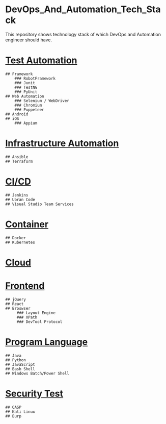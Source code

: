 # DevOps_And_Automation_Tech_Stack
This repository shows technology stack of which DevOps and Automation engineer should have.

# [Test Automation](https://github.com/lannyzhujin/DevOps_And_Automation_Tech_Stack/edit/master/README.md#Test_Automation)
    ## Framework
        ### RobotFramework
        ### Junit
        ### TestNG
        ### PyUnit
    ## Web Automation
        ### Selenium / WebDriver
        ### Chromium
        ### Puppeteer
    ## Android 
    ## iOS
        ### Appium

# [Infrastructure Automation](https://github.com/lannyzhujin/DevOps_And_Automation_Tech_Stack/edit/master/README.md#Infrastructure_Automation)
    ## Ansible
    ## Terraform

# [CI/CD](https://github.com/lannyzhujin/DevOps_And_Automation_Tech_Stack/edit/master/README.md#Infrastructure_Automation)
    ## Jenkins
    ## Ubran Code
    ## Visual Studio Team Services

# [Container](https://github.com/lannyzhujin/DevOps_And_Automation_Tech_Stack/edit/master/README.md#Container)
    ## Docker
    ## Kubernetes

# [Cloud](https://github.com/lannyzhujin/DevOps_And_Automation_Tech_Stack/edit/master/README.md#Cloud)

# [Frontend](https://github.com/lannyzhujin/DevOps_And_Automation_Tech_Stack/edit/master/README.md#Frontend)
    ## jQuery
    ## React
    ## Broswser
         ### Layout Engine
         ### XPath
         ### DevTool Protocol

# [Program Language](https://github.com/lannyzhujin/DevOps_And_Automation_Tech_Stack/edit/master/README.md#Program_Language)
    ## Java
    ## Python
    ## JavaScript
    ## Bash Shell
    ## Windows Batch/Power Shell

# [Security Test](https://github.com/lannyzhujin/DevOps_And_Automation_Tech_Stack/edit/master/README.md#Security_Test)
    ## OASP
    ## Kali Linux
    ## Burp

